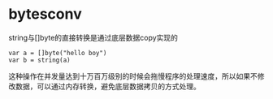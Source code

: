 # bytesconv

string与[]byte的直接转换是通过底层数据copy实现的

```
var a = []byte("hello boy")
var b = string(a)
```

这种操作在并发量达到十万百万级别的时候会拖慢程序的处理速度，所以如果不修改数据，可以通过内存转换，避免底层数据拷贝的方式处理。
